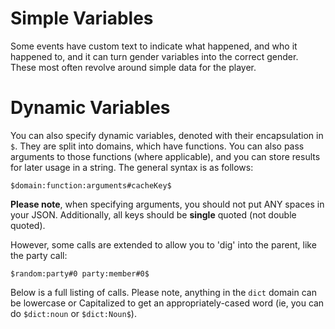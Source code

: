 Simple Variables
================
Some events have custom text to indicate what happened, and who it happened to, and it can turn gender variables into the correct gender. These most often revolve around simple data for the player.

Dynamic Variables
=================
You can also specify dynamic variables, denoted with their encapsulation in `$`. They are split into domains, which have functions. You can also pass arguments to those functions (where applicable), and you can store results for later usage in a string. The general syntax is as follows:

```
$domain:function:arguments#cacheKey$
```

**Please note**, when specifying arguments, you should not put ANY spaces in your JSON. Additionally, all keys should be **single** quoted (not double quoted).

However, some calls are extended to allow you to 'dig' into the parent, like the party call:

```
$random:party#0 party:member#0$
```

Below is a full listing of calls. Please note, anything in the `dict` domain can be lowercase or Capitalized to get an appropriately-cased word (ie, you can do `$dict:noun` or `$dict:Noun$`).